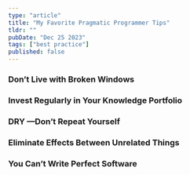 ```yaml
---
type: "article"
title: "My Favorite Pragmatic Programmer Tips"
tldr: ""
pubDate: "Dec 25 2023"
tags: ["best practice"]
published: false
---
```


### Don’t Live with Broken Windows

### Invest Regularly in Your Knowledge Portfolio

### DRY —Don’t Repeat Yourself

### Eliminate Effects Between Unrelated Things

### You Can’t Write Perfect Software
